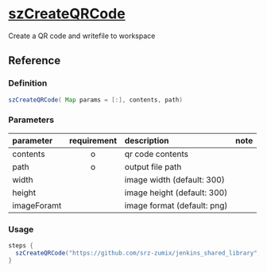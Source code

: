 # [szCreateQRCode](https://github.com/srz-zumix/jenkins_shared_library/blob/main/vars/szCreateQRCode)

Create a QR code and writefile to workspace

## Reference

### Definition

```groovy
szCreateQRCode( Map params = [:], contents, path)
```

### Parameters

| parameter     | requirement | description                | note |
|:--------------|:-----------:|:---------------------------|:-----|
| contents      | o           | qr code contents           |      |
| path          | o           | output file path           |      |
| width         |             | image width (default: 300) |      |
| height        |             | image height (default: 300)|      |
| imageForamt   |             | image format (default: png)|      |

### Usage

```groovy
steps {
  szCreateQRCode("https://github.com/srz-zumix/jenkins_shared_library", 'qrcode.png', widht: 200, height: 200)
}
```
